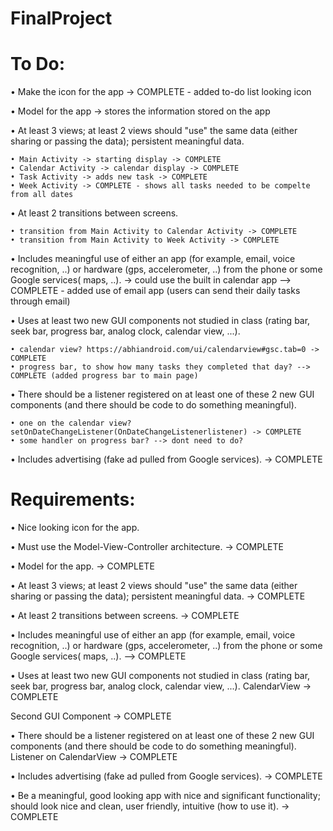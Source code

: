 # FinalProject

# To Do:

• Make the icon for the app -> COMPLETE - added to-do list looking icon

• Model for the app -> stores the information stored on the app

• At least 3 views; at least 2 views should "use" the same data (either sharing or
passing the data); persistent meaningful data.

    • Main Activity -> starting display -> COMPLETE
    • Calendar Activity -> calendar display -> COMPLETE
    • Task Activity -> adds new task -> COMPLETE
    • Week Activity -> COMPLETE - shows all tasks needed to be compelte from all dates
    
• At least 2 transitions between screens.

    • transition from Main Activity to Calendar Activity -> COMPLETE    
    • transition from Main Activity to Week Activity -> COMPLETE
    
• Includes meaningful use of either an app (for example, email, voice recognition,
..) or hardware (gps, accelerometer, ..) from the phone or some Google services(
maps, ..). -> could use the built in calendar app --> COMPLETE - added use of email app (users can send their daily tasks through email)

• Uses at least two new GUI components not studied in class (rating bar, seek bar,
progress bar, analog clock, calendar view, ...). 

    • calendar view? https://abhiandroid.com/ui/calendarview#gsc.tab=0 -> COMPLETE
    • progress bar, to show how many tasks they completed that day? --> COMPLETE (added progress bar to main page)
    
• There should be a listener registered on at least one of these 2 new GUI
components (and there should be code to do something meaningful).

    • one on the calendar view? setOnDateChangeListener(OnDateChangeListenerlistener) -> COMPLETE
    • some handler on progress bar? --> dont need to do? 
    
• Includes advertising (fake ad pulled from Google services). -> COMPLETE
     
# Requirements:

• Nice looking icon for the app. 

• Must use the Model-View-Controller architecture. -> COMPLETE

• Model for the app. -> COMPLETE

• At least 3 views; at least 2 views should "use" the same data (either sharing or
passing the data); persistent meaningful data. -> COMPLETE

• At least 2 transitions between screens. -> COMPLETE

• Includes meaningful use of either an app (for example, email, voice recognition,
..) or hardware (gps, accelerometer, ..) from the phone or some Google services(
maps, ..). --> COMPLETE

• Uses at least two new GUI components not studied in class (rating bar, seek bar,
progress bar, analog clock, calendar view, ...).
CalendarView -> COMPLETE

Second GUI Component -> COMPLETE

• There should be a listener registered on at least one of these 2 new GUI
components (and there should be code to do something meaningful).
Listener on CalendarView -> COMPLETE

• Includes advertising (fake ad pulled from Google services). -> COMPLETE

• Be a meaningful, good looking app with nice and significant functionality; should
look nice and clean, user friendly, intuitive (how to use it). -> COMPLETE
